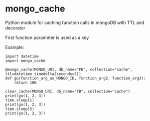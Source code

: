 # mongo_cache
Python module for caching function calls in mongoDB with TTL and  decorator

First function parameter is used as a key

Example:

	import datetime
	import mongo_cache
	
	@mongo_cache(MONGO_URI, db_name="FB", collection="cache", ttl=datetime.timedelta(seconds=5))
	def go(function_arg_as_MONGO_ID, function_arg2, function_arg3):
		return 100

	clear_cache(MONGO_URI, db_name="FB", collection="cache")
	print(go(1, 2, 3))
	time.sleep(1)
	print(go(1, 2, 3))
	time.sleep(5)
	print(go(1, 2, 3))
